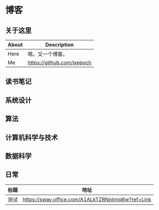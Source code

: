 # 博客


## 关于这里

|About|Description |
|---|---|
|Here| 嗯。又一个博客。 |
|Me|https://github.com/ixepoch|


## 读书笔记

## 系统设计

## 算法

## 计算机科学与技术

## 数据科学

## 日常  
|标题|地址 |
|---|---|
|测试| https://sway.office.com/A1ALkTZRNnImiq6w?ref=Link |
